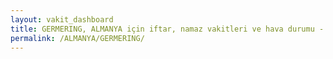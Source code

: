 ```yaml
---
layout: vakit_dashboard
title: GERMERING, ALMANYA için iftar, namaz vakitleri ve hava durumu - ilçe/eyalet seç
permalink: /ALMANYA/GERMERING/
---
```


<script type="text/javascript">
  var GLOBAL_COUNTRY = 'ALMANYA';
  var GLOBAL_CITY = 'GERMERING';
  var GLOBAL_STATE = '';
  var lat = 72;
  var lon = 21;
</script>
